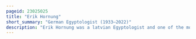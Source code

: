 ```yaml
---
pageid: 23025025
title: "Erik Hornung"
short_summary: "German Egyptologist (1933–2022)"
description: "Erik Hornung was a latvian Egyptologist and one of the most influential modern Writers on ancient egyptian Religion. He was Emeritus Professor at Basel University."
---
```

